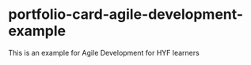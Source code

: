 # portfolio-card-agile-development-example
This is an example for Agile Development for HYF learners

